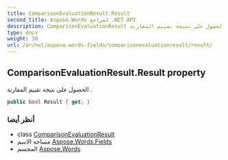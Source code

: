 ```yaml
---
title: ComparisonEvaluationResult.Result
second_title: Aspose.Words لمراجع .NET API
description: ComparisonEvaluationResult ملكية. الحصول على نتيجة تقييم المقارنة .
type: docs
weight: 30
url: /ar/net/aspose.words.fields/comparisonevaluationresult/result/
---
```

## ComparisonEvaluationResult.Result property

الحصول على نتيجة تقييم المقارنة .

```csharp
public bool Result { get; }
```

### أنظر أيضا

* class [ComparisonEvaluationResult](../)
* مساحة الاسم [Aspose.Words.Fields](../../comparisonevaluationresult/)
* المجسم [Aspose.Words](../../../)


